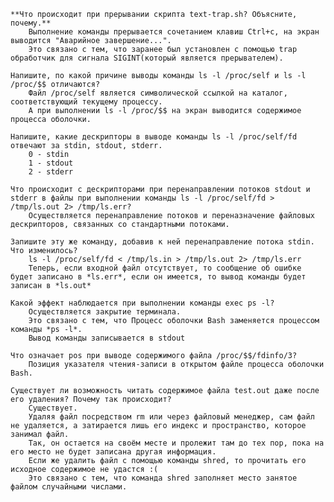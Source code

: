 
    **Что происходит при прерывании скрипта text-trap.sh? Объясните, почему.**
        Выполнение команды прерывается сочетанием клавиш Ctrl+c, на экран выводится "Аварийное завершение...". 
        Это связано с тем, что заранее был установлен с помощью trap обработчик для сигнала SIGINT(который является прерывателем). 
    
    Напишите, по какой причине выводы команды ls -l /proc/self и ls -l /proc/$$ отличаются?
        Файл /proc/self является символической ссылкой на каталог, соответствующий текущему процессу. 
        А при выполнении ls -l /proc/$$ на экран выводится содержимое процесса оболочки.
    
    Напишите, какие дескрипторы в выводе команды ls -l /proc/self/fd отвечают за stdin, stdout, stderr.
        0 - stdin
        1 - stdout
        2 - stderr
    
    Что происходит с дескрипторами при перенаправлении потоков stdout и stderr в файлы при выполнении команды ls -l /proc/self/fd > /tmp/ls.out 2> /tmp/ls.err?
        Осуществляется перенаправление потоков и переназначение файловых дескрипторов, связанных со стандартными потоками.
    
    Запишите эту же команду, добавив к ней перенаправление потока stdin. Что изменилось?
        ls -l /proc/self/fd < /tmp/ls.in > /tmp/ls.out 2> /tmp/ls.err
        Теперь, если входной файл отсутствует, то сообщение об ошибке будет записано в *ls.err*, если он имеется, то вывод команды будет записан в *ls.out*
    
    Какой эффект наблюдается при выполнении команды exec ps -l?
        Осуществляется закрытие терминала. 
        Это связано с тем, что Процесс оболочки Bash заменяется процессом команды *ps -l*. 
        Вывод команды записывается в stdout
    
    Что означает pos при выводе содержимого файла /proc/$$/fdinfo/3?
        Позиция указателя чтения-записи в открытом файле процесса оболочки Bash.
    
    Существует ли возможность читать содержимое файла test.out даже после его удаления? Почему так происходит?
        Существует. 
        Удаляя файл посредством rm или через файловый менеджер, сам файл не удаляется, а затирается лишь его индекс и пространство, которое занимал файл.
        Так, он остается на своём месте и пролежит там до тех пор, пока на его место не будет записана другая информация.
        Если же удалить файл с помощью команды shred, то прочитать его исходное содержимое не удастся :( 
        Это связано с тем, что команда shred заполняет место занятое файлом случайными числами.
